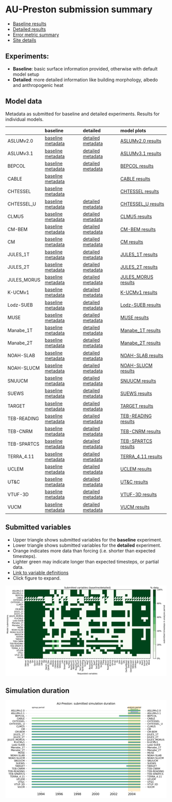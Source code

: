 
# AU-Preston submission summary

 - [Baseline results](./baseline/index.md)
 - [Detailed results](./detailed/index.md)
 - [Error metric summary](./metrics/index.md)
 - [Site details](https://urban-plumber.github.io/AU-Preston/)

## Experiments: 

 - **Baseline**: basic surface information provided, otherwise with default model setup
 - **Detailed**: more detailed information like building morphology, albedo and anthropogenic heat

## Model data

Metadata as submitted for baseline and detailed experiments. Results for individual models.

|             | baseline                                                                   | detailed                                                                   | model plots                                   |
|:------------|:---------------------------------------------------------------------------|:---------------------------------------------------------------------------|:----------------------------------------------|
| ASLUMv2.0   | [baseline metadata](./modelattrs/ASLUMv2.0_AU-Preston_baseline_attrs.md)   | [detailed metadata](./modelattrs/ASLUMv2.0_AU-Preston_detailed_attrs.md)   | [ASLUMv2.0 results](./ASLUMv2.0/index.md)     |
| ASLUMv3.1   | [baseline metadata](./modelattrs/ASLUMv3.1_AU-Preston_baseline_attrs.md)   | [detailed metadata](./modelattrs/ASLUMv3.1_AU-Preston_detailed_attrs.md)   | [ASLUMv3.1 results](./ASLUMv3.1/index.md)     |
| BEPCOL      | [baseline metadata](./modelattrs/BEPCOL_AU-Preston_baseline_attrs.md)      | [detailed metadata](./modelattrs/BEPCOL_AU-Preston_detailed_attrs.md)      | [BEPCOL results](./BEPCOL/index.md)           |
| CABLE       | [baseline metadata](./modelattrs/CABLE_AU-Preston_baseline_attrs.md)       |                                                                            | [CABLE results](./CABLE/index.md)             |
| CHTESSEL    | [baseline metadata](./modelattrs/CHTESSEL_AU-Preston_baseline_attrs.md)    |                                                                            | [CHTESSEL results](./CHTESSEL/index.md)       |
| CHTESSEL_U  | [baseline metadata](./modelattrs/CHTESSEL_U_AU-Preston_baseline_attrs.md)  | [detailed metadata](./modelattrs/CHTESSEL_U_AU-Preston_detailed_attrs.md)  | [CHTESSEL_U results](./CHTESSEL_U/index.md)   |
| CLMU5       | [baseline metadata](./modelattrs/CLMU5_AU-Preston_baseline_attrs.md)       | [detailed metadata](./modelattrs/CLMU5_AU-Preston_detailed_attrs.md)       | [CLMU5 results](./CLMU5/index.md)             |
| CM-BEM      | [baseline metadata](./modelattrs/CM-BEM_AU-Preston_baseline_attrs.md)      | [detailed metadata](./modelattrs/CM-BEM_AU-Preston_detailed_attrs.md)      | [CM-BEM results](./CM-BEM/index.md)           |
| CM          | [baseline metadata](./modelattrs/CM_AU-Preston_baseline_attrs.md)          | [detailed metadata](./modelattrs/CM_AU-Preston_detailed_attrs.md)          | [CM results](./CM/index.md)                   |
| JULES_1T    | [baseline metadata](./modelattrs/JULES_1T_AU-Preston_baseline_attrs.md)    | [detailed metadata](./modelattrs/JULES_1T_AU-Preston_detailed_attrs.md)    | [JULES_1T results](./JULES_1T/index.md)       |
| JULES_2T    | [baseline metadata](./modelattrs/JULES_2T_AU-Preston_baseline_attrs.md)    | [detailed metadata](./modelattrs/JULES_2T_AU-Preston_detailed_attrs.md)    | [JULES_2T results](./JULES_2T/index.md)       |
| JULES_MORUS | [baseline metadata](./modelattrs/JULES_MORUS_AU-Preston_baseline_attrs.md) | [detailed metadata](./modelattrs/JULES_MORUS_AU-Preston_detailed_attrs.md) | [JULES_MORUS results](./JULES_MORUS/index.md) |
| K-UCMv1     | [baseline metadata](./modelattrs/K-UCMv1_AU-Preston_baseline_attrs.md)     | [detailed metadata](./modelattrs/K-UCMv1_AU-Preston_detailed_attrs.md)     | [K-UCMv1 results](./K-UCMv1/index.md)         |
| Lodz-SUEB   | [baseline metadata](./modelattrs/Lodz-SUEB_AU-Preston_baseline_attrs.md)   | [detailed metadata](./modelattrs/Lodz-SUEB_AU-Preston_detailed_attrs.md)   | [Lodz-SUEB results](./Lodz-SUEB/index.md)     |
| MUSE        | [baseline metadata](./modelattrs/MUSE_AU-Preston_baseline_attrs.md)        | [detailed metadata](./modelattrs/MUSE_AU-Preston_detailed_attrs.md)        | [MUSE results](./MUSE/index.md)               |
| Manabe_1T   | [baseline metadata](./modelattrs/Manabe_1T_AU-Preston_baseline_attrs.md)   | [detailed metadata](./modelattrs/Manabe_1T_AU-Preston_detailed_attrs.md)   | [Manabe_1T results](./Manabe_1T/index.md)     |
| Manabe_2T   | [baseline metadata](./modelattrs/Manabe_2T_AU-Preston_baseline_attrs.md)   | [detailed metadata](./modelattrs/Manabe_2T_AU-Preston_detailed_attrs.md)   | [Manabe_2T results](./Manabe_2T/index.md)     |
| NOAH-SLAB   | [baseline metadata](./modelattrs/NOAH-SLAB_AU-Preston_baseline_attrs.md)   | [detailed metadata](./modelattrs/NOAH-SLAB_AU-Preston_detailed_attrs.md)   | [NOAH-SLAB results](./NOAH-SLAB/index.md)     |
| NOAH-SLUCM  | [baseline metadata](./modelattrs/NOAH-SLUCM_AU-Preston_baseline_attrs.md)  | [detailed metadata](./modelattrs/NOAH-SLUCM_AU-Preston_detailed_attrs.md)  | [NOAH-SLUCM results](./NOAH-SLUCM/index.md)   |
| SNUUCM      | [baseline metadata](./modelattrs/SNUUCM_AU-Preston_baseline_attrs.md)      | [detailed metadata](./modelattrs/SNUUCM_AU-Preston_detailed_attrs.md)      | [SNUUCM results](./SNUUCM/index.md)           |
| SUEWS       | [baseline metadata](./modelattrs/SUEWS_AU-Preston_baseline_attrs.md)       | [detailed metadata](./modelattrs/SUEWS_AU-Preston_detailed_attrs.md)       | [SUEWS results](./SUEWS/index.md)             |
| TARGET      | [baseline metadata](./modelattrs/TARGET_AU-Preston_baseline_attrs.md)      | [detailed metadata](./modelattrs/TARGET_AU-Preston_detailed_attrs.md)      | [TARGET results](./TARGET/index.md)           |
| TEB-READING | [baseline metadata](./modelattrs/TEB-READING_AU-Preston_baseline_attrs.md) | [detailed metadata](./modelattrs/TEB-READING_AU-Preston_detailed_attrs.md) | [TEB-READING results](./TEB-READING/index.md) |
| TEB-CNRM    | [baseline metadata](./modelattrs/TEB-CNRM_AU-Preston_baseline_attrs.md)    | [detailed metadata](./modelattrs/TEB-CNRM_AU-Preston_detailed_attrs.md)    | [TEB-CNRM results](./TEB-CNRM/index.md)       |
| TEB-SPARTCS | [baseline metadata](./modelattrs/TEB-SPARTCS_AU-Preston_baseline_attrs.md) | [detailed metadata](./modelattrs/TEB-SPARTCS_AU-Preston_detailed_attrs.md) | [TEB-SPARTCS results](./TEB-SPARTCS/index.md) |
| TERRA_4.11  | [baseline metadata](./modelattrs/TERRA_4.11_AU-Preston_baseline_attrs.md)  | [detailed metadata](./modelattrs/TERRA_4.11_AU-Preston_detailed_attrs.md)  | [TERRA_4.11 results](./TERRA_4.11/index.md)   |
| UCLEM       | [baseline metadata](./modelattrs/UCLEM_AU-Preston_baseline_attrs.md)       | [detailed metadata](./modelattrs/UCLEM_AU-Preston_detailed_attrs.md)       | [UCLEM results](./UCLEM/index.md)             |
| UT&C        | [baseline metadata](./modelattrs/UT&C_AU-Preston_baseline_attrs.md)        | [detailed metadata](./modelattrs/UT&C_AU-Preston_detailed_attrs.md)        | [UT&C results](./UT&C/index.md)               |
| VTUF-3D     | [baseline metadata](./modelattrs/VTUF-3D_AU-Preston_baseline_attrs.md)     | [detailed metadata](./modelattrs/VTUF-3D_AU-Preston_detailed_attrs.md)     | [VTUF-3D results](./VTUF-3D/index.md)         |
| VUCM        | [baseline metadata](./modelattrs/VUCM_AU-Preston_baseline_attrs.md)        | [detailed metadata](./modelattrs/VUCM_AU-Preston_detailed_attrs.md)        | [VUCM results](./VUCM/index.md)               |

## Submitted variables

- Upper triangle shows submitted variables for the **baseline** experiment.
- Lower triangle shows submitted variables for the **detailed** experiment.
- Orange indicates more data than forcing (i.e. shorter than expected timesteps).
- Lighter green may indicate longer than expected timesteps, or partial data.
- [Link to variable definitions](./modelattrs/variable_definitions.md)
- Click figure to expand.

[![Variables](./modelattrs/submitted_variables.png)](./modelattrs/submitted_variables.png)

## Simulation duration

[![spinup](./modelattrs/spinup_periods.png)](./modelattrs/spinup_periods.png)

